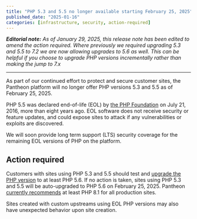 ```yaml
---
title: "PHP 5.3 and 5.5 no longer available starting February 25, 2025"
published_date: "2025-01-16"
categories: [infrastructure, security, action-required]
---
```

_**Editorial note:** As of January 29, 2025, this release note has been edited to amend the action required. Where previously we required upgrading 5.3 and 5.5 to 7.2 we are now allowing upgrades to 5.6 as well. This can be helpful if you choose to upgrade PHP versions incrementally rather than making the jump to 7.x_
<hr/>
As part of our continued effort to protect and secure customer sites, the Pantheon platform will no longer offer PHP versions 5.3 and 5.5 as of February 25, 2025.

PHP 5.5 was declared end-of-life (EOL) by [the PHP Foundation](https://www.php.net/supported-versions.php) on July 21, 2016, more than eight years ago. EOL software does not receive security or feature updates, and could expose sites to attack if any vulnerabilities or exploits are discovered.

We will soon provide long term support (LTS) security coverage for the remaining EOL versions of PHP on the platform.
## Action required

Customers with sites using PHP 5.3 and 5.5 should test and [upgrade the PHP version](/guides/php/php-versions) to at least PHP 5.6. If no action is taken, sites using PHP 5.3 and 5.5 will be auto-upgraded to PHP 5.6 on February 25, 2025. Pantheon [currently recommends](/guides/php#supported-php-versions) at least PHP 8.1 for all production sites.

Sites created with custom upstreams using EOL PHP versions may also have unexpected behavior upon site creation.
